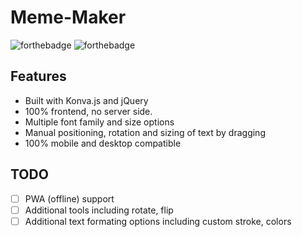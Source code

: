 # Meme-Maker

![forthebadge](https://forthebadge.com/images/badges/made-with-javascript.svg)
![forthebadge](https://forthebadge.com/images/badges/built-with-love.svg)


## Features

- Built with Konva.js and jQuery
- 100% frontend, no server side.
- Multiple font family and size options
- Manual positioning, rotation and sizing of text by dragging
- 100% mobile and desktop compatible

## TODO

- [ ] PWA (offline) support
- [ ] Additional tools including rotate, flip
- [ ] Additional text formating options including custom stroke, colors
